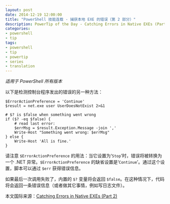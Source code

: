 ```yaml
---
layout: post
date: 2014-12-19 12:00:00
title: "PowerShell 技能连载 - 捕获本地 EXE 的错误（第 2 部分）"
description: PowerTip of the Day - Catching Errors in Native EXEs (Part 2)
categories:
- powershell
- tip
tags:
- powershell
- tip
- powertip
- series
- translation
---
```

_适用于 PowerShell 所有版本_

以下是检测控制台程序发出的错误的另一种方法：

    $ErrorActionPreference = 'Continue'
    $result = net.exe user UserDoesNotExist 2>&1 
    
    # $? is $false when something went wrong
    if ($? -eq $false) {
        # read last error:
        $errMsg = $result.Exception.Message -join ','
        Write-Host "Something went wrong: $errMsg"
    } else {
        Write-Host 'All is fine.'
    } 

请注意 `$ErrorActionPreference` 的用法：当它设置为‘`Stop`’时，错误将被转换为一个 .NET 异常。`$ErrorActionPreference` 的缺省设置是‘`Continue`’。通过这个设置，脚本可以通过 `$err` 获得错误信息。

如果最后一次调用失败了，内置的 `$?` 变量将会返回 `$false`。在这种情况下，代码将会返回一条错误信息（或者做其它事情，例如写日志文件）。

<!--more-->
本文国际来源：[Catching Errors in Native EXEs (Part 2)](http://community.idera.com/powershell/powertips/b/tips/posts/catching-errors-in-native-exes-part-2)
